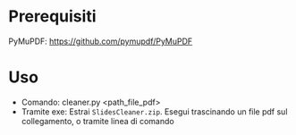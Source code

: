 # Prerequisiti
PyMuPDF: https://github.com/pymupdf/PyMuPDF

# Uso
* Comando: cleaner.py <path_file_pdf>
* Tramite exe: Estrai `SlidesCleaner.zip`. Esegui trascinando un file pdf sul collegamento, o tramite linea di comando